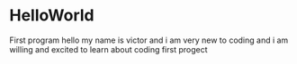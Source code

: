# HelloWorld
First program
hello my name is victor and i am very new to coding and i am willing and excited to learn about coding
first progect
